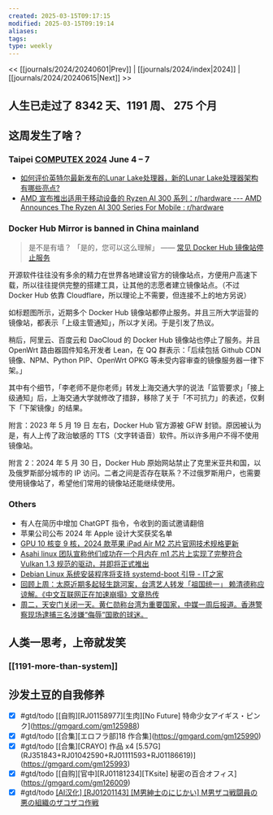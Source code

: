 ```yaml
---
created: 2025-03-15T09:17:15
modified: 2025-03-15T09:19:14
aliases: 
tags: 
type: weekly
---
```


<< [[journals/2024/20240601|Prev]] | [[journals/2024/index|2024]] | [[journals/2024/20240615|Next]] >>

## 人生已走过了 8342 天、1191 周、 275 个月

## 这周发生了啥？

### Taipei [COMPUTEX 2024](https://www.computextaipei.com.tw/en/menu/49A948920FF33BE2D0636733C6861689/info.html) June 4 – 7

- [如何评价英特尔最新发布的Lunar Lake处理器，新的Lunar Lake处理器架构有哪些亮点?](https://www.zhihu.com/question/658124769)
- [AMD 宣布推出适用于移动设备的 Ryzen AI 300 系列：r/hardware --- AMD Announces The Ryzen AI 300 Series For Mobile : r/hardware](https://www.reddit.com/r/hardware/comments/1d76qvq/amd_announces_the_ryzen_ai_300_series_for_mobile/)

### Docker Hub Mirror is banned in China mainland

> 是不是有墙？
 「是的，您可以这么理解」
  —— [常见 Docker Hub 镜像站停止服务](https://t.me/gledos_microblogging/1769)

开源软件往往没有多余的精力在世界各地建设官方的镜像站点，方便用户高速下载，所以往往提供完整的搭建工具，让其他的志愿者建立镜像站点。（不过 Docker Hub 依靠 Cloudflare，所以理论上不需要，但连接不上的地方另说）

如标题图所示，近期多个 Docker Hub 镜像站都停止服务。并且三所大学运营的镜像站，都表示「上级主管通知」，所以才关闭。于是引发了热议。

稍后，阿里云、百度云和 DaoCloud 的 Docker Hub 镜像站也停止了服务。并且 OpenWrt 路由器固件知名开发者 Lean，在 QQ 群表示：「后续包括 Github CDN 镜像、NPM、Python PIP、OpenWrt OPKG 等未受内容审查的镜像服务器一律下架。」

其中有个细节，「李老师不是你老师」转发上海交通大学的说法「监管要求」「接上级通知」后，上海交通大学就修改了措辞，移除了关于「不可抗力」的表述，仅剩下「下架镜像」的结果。

附言：2023 年 5 月 19 日 左右，Docker Hub 官方源被 GFW 封锁。原因被认为是，有人上传了政治敏感的 TTS（文字转语音）软件。所以许多用户不得不使用镜像站。

附言 2：2024 年 5 月 30 日，Docker Hub 原始网站禁止了克里米亚共和国，以及俄罗斯部分城市的 IP 访问。二者之间是否存在联系？不过俄罗斯用户，也需要使用镜像站了，希望他们常用的镜像站还能继续使用。

### Others

- 有人在简历中增加 ChatGPT 指令，令收到的面试邀请翻倍
- 苹果公司公布 2024 年 Apple 设计大奖获奖名单
- [GPU 10 核变 9 核，2024 款苹果 iPad Air M2 芯片官网技术规格更新](https://www.ithome.com/0/772/470.htm)
- [Asahi linux 团队宣称他们成功在一个月内在 m1 芯片上实现了完整符合 Vulkan 1.3 规范的驱动，并即将正式推出](https://rosenzweig.io/blog/vk13-on-the-m1-in-1-month.html)
- [Debian Linux 系统安装程序将支持 systemd-boot 引导 - IT之家](https://www.ithome.com/0/773/267.htm)
- [回顾上周：太原近期多起轻生跳河案，台湾艺人转发「祖国统一」 赖清德称应谅解。《中文互联网正在加速崩塌》文章热传](https://mailchi.mp/aa3c5ae96b0d/ot45ikfh2y-17383798)
- [周二，天安门关闭一天。黄仁勋称台湾为重要国家，中媒一周后报道。香港警察现场逮捕三名涉嫌“侮辱”国歌的球迷。](https://mailchi.mp/17688f1ca7df/ot45ikfh2y-17387010)

## 人类一思考，上帝就发笑

### [[1191-more-than-system]]

## 沙发土豆的自我修养

- [x] #gtd/todo [[自购]\[RJ01158977]\[生肉]\[No Future] 特命少女アイギス・ピンク](https://gmgard.com/gm125988)
- [x] #gtd/todo [[合集]\[エロフラ部]18 作合集](https://gmgard.com/gm125990)
- [x] #gtd/todo [[合集]\[CRAYO] 作品 x4 [5.57G] (RJ351843+RJ01042590+RJ01111593+RJ01186619)](https://gmgard.com/gm125993)
- [x] #gtd/todo [[自购]\[官中]\[RJ01181234]\[TKsite] 秘密の百合オフィス](https://gmgard.com/gm126009)
- [x] #gtd/todo [[AI汉化] [RJ01201143] [M男紳士のにじかい] M男ザコ戦闘員の悪の組織のザコザコ作戦](https://gmgard.com/gm126020)
